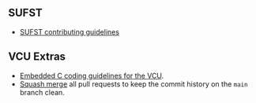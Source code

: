 ## SUFST
- [SUFST contributing guidelines](https://docs.sufst.co.uk/en/latest/general/software-tools/git/guidelines.html#guidelines)

## VCU Extras
- [Embedded C coding guidelines for the VCU](https://github.com/sufst/vcu/wiki/Embedded-C-Coding-Guidelines).
- [Squash merge](https://docs.gitlab.com/ee/user/project/merge_requests/squash_and_merge.html) all pull requests to keep the commit history on the `main` branch clean.
